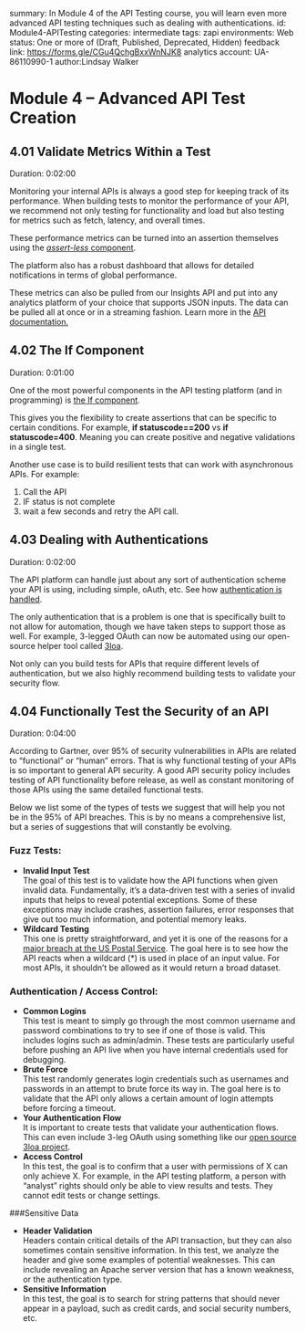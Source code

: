 <!-- Copy this file into tools/site/coursenameFolder & start editing -->

summary: In Module 4 of the API Testing course, you will learn even more advanced API testing techniques such as dealing with authentications.
id: Module4-APITesting
categories: intermediate
tags: zapi
environments: Web
status: One or more of (Draft, Published, Deprecated, Hidden)
feedback link: https://forms.gle/CGu4QchgBxxWnNJK8
analytics account: UA-86110990-1
author:Lindsay Walker
<!-- ------------------------ -->
# Module 4 – Advanced API Test Creation

<!-- ------------------------ -->
## 4.01 Validate Metrics Within a Test
Duration: 0:02:00

Monitoring your internal APIs is always a good step for keeping track of its performance. When building tests to monitor the performance of your API, we recommend not only testing for functionality and load but also testing for metrics such as fetch, latency, and overall times.  

These performance metrics can be turned into an assertion themselves using the [_assert-less_ component](https://docs.saucelabs.com/api-testing/how-to/assertions-for-metrics-performance/).  

The platform also has a robust dashboard that allows for detailed notifications in terms of global performance.   

These metrics can also be pulled from our Insights API and put into any analytics platform of your choice that supports JSON inputs. The data can be pulled all at once or in a streaming fashion. Learn more in the [API documentation.](https://apifortressv3.docs.apiary.io/#reference/0/insights/metrics)


<!-- ------------------------ -->
## 4.02 The If Component
Duration: 0:01:00

One of the most powerful components in the API testing platform (and in programming) is [the If component](https://docs.saucelabs.com/api-testing/logical-components/if).  

This gives you the flexibility to create assertions that can be specific to certain conditions. For example, **if statuscode==200** vs **if statuscode=400**. Meaning you can create positive and negative validations in a single test.  

Another use case is to build resilient tests that can work with asynchronous APIs. For example:
1. Call the API
2. IF status is not complete
3. wait a few seconds and retry the API call.


<!-- ------------------------ -->
## 4.03 Dealing with Authentications
Duration: 0:02:00

The API platform can handle just about any sort of authentication scheme your API is using, including simple, oAuth, etc. See how [authentication is handled](https://docs.saucelabs.com/api-testing/how-to/authorization-simple-oauth-etc/).  

The only authentication that is a problem is one that is specifically built to not allow for automation, though we have taken steps to support those as well. For example, 3-legged OAuth can now be automated using our open-source helper tool called [3loa](https://github.com/apifortress/3loa).  

Not only can you build tests for APIs that require different levels of authentication, but we also highly recommend building tests to validate your security flow.

<!-- ------------------------ -->
## 4.04 Functionally Test the Security of an API
Duration: 0:04:00

According to Gartner, over 95% of security vulnerabilities in APIs are related to “functional” or “human” errors. That is why functional testing of your APIs is so important to general API security. A good API security policy includes testing of API functionality before release, as well as constant monitoring of those APIs using the same detailed functional tests.

Below we list some of the types of tests we suggest that will help you not be in the 95% of API breaches. This is by no means a comprehensive list, but a series of suggestions that will constantly be evolving.

### Fuzz Tests:

- **Invalid Input Test**  
    The goal of this test is to validate how the API functions when given invalid data. Fundamentally, it’s a data-driven test with a series of invalid inputs that helps to reveal potential exceptions. Some of these exceptions may include crashes, assertion failures, error responses that give out too much information, and potential memory leaks.
- **Wildcard Testing**  
    This one is pretty straightforward, and yet it is one of the reasons for a [major breach at the US Postal Service](https://apifortress.com/usps-api-security-vulnerabilities-caused-by-functional-errors/). The goal here is to see how the API reacts when a wildcard (\*) is used in place of an input value. For most APIs, it shouldn’t be allowed as it would return a broad dataset.



### Authentication / Access Control:

- **Common Logins**  
    This test is meant to simply go through the most common username and password combinations to try to see if one of those is valid. This includes logins such as admin/admin. These tests are particularly useful before pushing an API live when you have internal credentials used for debugging.
- **Brute Force**  
    This test randomly generates login credentials such as usernames and passwords in an attempt to brute force its way in. The goal here is to validate that the API only allows a certain amount of login attempts before forcing a timeout.
- **Your Authentication Flow**  
    It is important to create tests that validate your authentication flows. This can even include 3-leg OAuth using something like our [open source 3loa project](https://apifortress.com/opensourceprojects/).
- **Access Control**  
    In this test, the goal is to confirm that a user with permissions of X can only achieve X. For example, in the API testing platform, a person with “analyst” rights should only be able to view results and tests. They cannot edit tests or change settings.

###Sensitive Data

- **Header Validation**  
    Headers contain critical details of the API transaction, but they can also sometimes contain sensitive information. In this test, we analyze the header and give some examples of potential weaknesses. This can include revealing an Apache server version that has a known weakness, or the authentication type.
- **Sensitive Information**  
    In this test, the goal is to search for string patterns that should never appear in a payload, such as credit cards, and social security numbers, etc.

